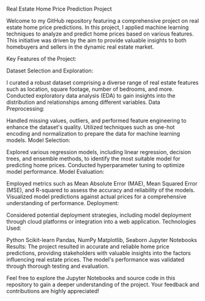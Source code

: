 Real Estate Home Price Prediction Project

Welcome to my GitHub repository featuring a comprehensive project on real estate home price predictions. In this project, I applied machine learning techniques to analyze and predict home prices based on various features. This initiative was driven by the aim to provide valuable insights to both homebuyers and sellers in the dynamic real estate market.

Key Features of the Project:

Dataset Selection and Exploration:

I curated a robust dataset comprising a diverse range of real estate features such as location, square footage, number of bedrooms, and more.
Conducted exploratory data analysis (EDA) to gain insights into the distribution and relationships among different variables.
Data Preprocessing:

Handled missing values, outliers, and performed feature engineering to enhance the dataset's quality.
Utilized techniques such as one-hot encoding and normalization to prepare the data for machine learning models.
Model Selection:

Explored various regression models, including linear regression, decision trees, and ensemble methods, to identify the most suitable model for predicting home prices.
Conducted hyperparameter tuning to optimize model performance.
Model Evaluation:

Employed metrics such as Mean Absolute Error (MAE), Mean Squared Error (MSE), and R-squared to assess the accuracy and reliability of the models.
Visualized model predictions against actual prices for a comprehensive understanding of performance.
Deployment:

Considered potential deployment strategies, including model deployment through cloud platforms or integration into a web application.
Technologies Used:

Python
Scikit-learn
Pandas, NumPy
Matplotlib, Seaborn
Jupyter Notebooks
Results:
The project resulted in accurate and reliable home price predictions, providing stakeholders with valuable insights into the factors influencing real estate prices. The model's performance was validated through thorough testing and evaluation.

Feel free to explore the Jupyter Notebooks and source code in this repository to gain a deeper understanding of the project. Your feedback and contributions are highly appreciated!
